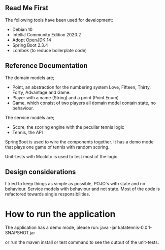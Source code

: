 ## Read Me First
The following tools have been used for development:

* Debian 10
* IntelliJ Community Edition 2020.2
* Adopt OpenJDK 14
* Spring Boot 2.3.4
* Lombok (to reduce boilerplate code)

## Reference Documentation

The domain models are;
- Point, an abstraction for the numbering system Love, Fifteen, Thirty, Forty, Advantage and Game.
- Player with a name (String) and a point (Point Enum)
- Game, which consist of two players
all domain model contain state, no behaviour.

The service models are;
- Score, the scoring engine with the peculiar tennis logic
- Tennis, the API

SpringBoot is used to wire the components together.
It has a demo mode that plays one game of tennis with random scoring.

Unit-tests with Mockito is used to test most of the logic.

## Design considerations

I tried to keep things as simple as possible, POJO's with state and no behaviour.
Service models with behaviour and not state.
Most of the code is refactored towards single responsibilities.

# How to run the application
The application has a demo mode, please run:
java -jar katatennis-0.0.1-SNAPSHOT.jar

or run the maven install or test command to see the output of the unit-tests.
